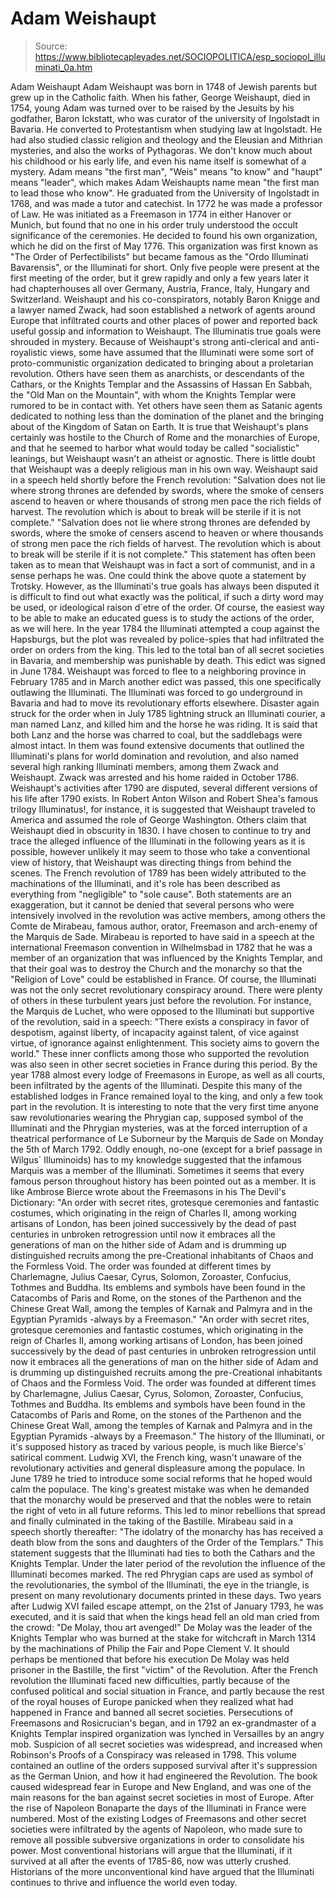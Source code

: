 # Adam Weishaupt

> Source: https://www.bibliotecapleyades.net/SOCIOPOLITICA/esp_sociopol_illuminati_0a.htm

Adam Weishaupt
Adam Weishaupt was born in 1748 of Jewish parents but grew up in the Catholic faith. When his father, George Weishaupt, died in 1754, young Adam was turned over to be raised by the Jesuits by his godfather, Baron Ickstatt, who was curator of the university of Ingolstadt in Bavaria.
He converted to Protestantism when studying law at Ingolstadt.
He had also studied classic religion and theology and the Eleusian and Mithrian mysteries, and also the works of Pythagoras. We don't know much about his childhood or his early life, and even his name itself is somewhat of a mystery.
Adam means "the first man", "Weis" means "to know" and "haupt" means "leader", which makes Adam Weishaupts name mean "the first man to lead those who know". He graduated from the University of Ingolstadt in 1768, and was made a tutor and catechist. In 1772 he was made a professor of Law.
He was initiated as a Freemason in 1774 in either Hanover or Munich, but found that no one in his order truly understood the occult significance of the ceremonies. He decided to found his own organization, which he did on the first of May 1776.
This organization was first known as "The Order of Perfectibilists" but became famous as the "Ordo Illuminati Bavarensis", or the Illuminati for short.
Only five people were present at the first meeting of the order, but it grew rapidly and only a few years later it had chapterhouses all over Germany, Austria, France, Italy, Hungary and Switzerland.
Weishaupt and his co-conspirators, notably Baron Knigge and a lawyer named Zwack, had soon established a network of agents around Europe that infiltrated courts and other places of power and reported back useful gossip and information to Weishaupt.
The Illuminatis true goals were shrouded in mystery. Because of Weishaupt's strong anti-clerical and anti-royalistic views, some have assumed that the Illuminati were some sort of proto-communistic organization dedicated to bringing about a proletarian revolution.
Others have seen them as anarchists, or descendants of the Cathars, or the Knights Templar and the Assassins of Hassan En Sabbah, the "Old Man on the Mountain", with whom the Knights Templar were rumored to be in contact with.
Yet others have seen them as Satanic agents dedicated to nothing less than the domination of the planet and the bringing about of the Kingdom of Satan on Earth.
It is true that Weishaupt's plans certainly was hostile to the Church of Rome and the monarchies of Europe, and that he seemed to harbor what would today be called "socialistic" leanings, but Weishaupt wasn't an atheist or agnostic. There is little doubt that Weishaupt was a deeply religious man in his own way.
Weishaupt said in a speech held shortly before the French revolution:
"Salvation does not lie where strong thrones are defended by swords, where the smoke of censers ascend to heaven or where thousands of strong men pace the rich fields of harvest. The revolution which is about to break will be sterile if it is not complete."
"Salvation does not lie where strong thrones are defended by swords, where the smoke of censers ascend to heaven or where thousands of strong men pace the rich fields of harvest.
The revolution which is about to break will be sterile if it is not complete."
This statement has often been taken as to mean that Weishaupt was in fact a sort of communist, and in a sense perhaps he was. One could think the above quote a statement by Trotsky.
However, as the Illuminati's true goals has always been disputed it is difficult to find out what exactly was the political, if such a dirty word may be used, or ideological raison d´etre of the order.
Of course, the easiest way to be able to make an educated guess is to study the actions of the order, as we will here. In the year 1784 the Illuminati attempted a coup against the Hapsburgs, but the plot was revealed by police-spies that had infiltrated the order on orders from the king.
This led to the total ban of all secret societies in Bavaria, and membership was punishable by death. This edict was signed in June 1784. Weishaupt was forced to flee to a neighboring province in February 1785 and in March another edict was passed, this one specifically outlawing the Illuminati.
The Illuminati was forced to go underground in Bavaria and had to move its revolutionary efforts elsewhere.
Disaster again struck for the order when in July 1785 lightning struck an Illuminati courier, a man named Lanz, and killed him and the horse he was riding. It is said that both Lanz and the horse was charred to coal, but the saddlebags were almost intact.
In them was found extensive documents that outlined the Illuminati's plans for world domination and revolution, and also named several high ranking Illuminati members, among them Zwack and Weishaupt.
Zwack was arrested and his home raided in October 1786. Weishaupt's activities after 1790 are disputed, several different versions of his life after 1790 exists. In Robert Anton Wilson and Robert Shea's famous trilogy Illuminatus!, for instance, it is suggested that Weishaupt traveled to America and assumed the role of George Washington.
Others claim that Weishaupt died in obscurity in 1830. I have chosen to continue to try and trace the alleged influence of the Illuminati in the following years as it is possible, however unlikely it may seem to those who take a conventional view of history, that Weishaupt was directing things from behind the scenes.
The French revolution of 1789 has been widely attributed to the machinations of the Illuminati, and it's role has been described as everything from "negligible" to "sole cause".
Both statements are an exaggeration, but it cannot be denied that several persons who were intensively involved in the revolution was active members, among others the Comte de Mirabeau, famous author, orator, Freemason and arch-enemy of the Marquis de Sade.
Mirabeau is reported to have said in a speech at the international Freemason convention in Wilhelmsbad in 1782 that he was a member of an organization that was influenced by the Knights Templar, and that their goal was to destroy the Church and the monarchy so that the "Religion of Love" could be established in France.
Of course, the Illuminati was not the only secret revolutionary conspiracy around. There were plenty of others in these turbulent years just before the revolution.
For instance, the Marquis de Luchet, who were opposed to the Illuminati but supportive of the revolution, said in a speech:
"There exists a conspiracy in favor of despotism, against liberty, of incapacity against talent, of vice against virtue, of ignorance against enlightenment. This society aims to govern the world."
These inner conflicts among those who supported the revolution was also seen in other secret societies in France during this period.
By the year 1788 almost every lodge of Freemasons in Europe, as well as all courts, been infiltrated by the agents of the Illuminati.
Despite this many of the established lodges in France remained loyal to the king, and only a few took part in the revolution. It is interesting to note that the very first time anyone saw revolutionaries wearing the Phrygian cap, supposed symbol of the Illuminati and the Phrygian mysteries, was at the forced interruption of a theatrical performance of Le Suborneur by the Marquis de Sade on Monday the 5th of March 1792.
Oddly enough, no-one (except for a brief passage in Wilgus´ Illuminoids) has to my knowledge suggested that the infamous Marquis was a member of the Illuminati. Sometimes it seems that every famous person throughout history has been pointed out as a member.
It is like Ambrose Bierce wrote about the Freemasons in his The Devil's Dictionary:
"An order with secret rites, grotesque ceremonies and fantastic costumes, which originating in the reign of Charles II, among working artisans of London, has been joined successively by the dead of past centuries in unbroken retrogression until now it embraces all the generations of man on the hither side of Adam and is drumming up distinguished recruits among the pre-Creational inhabitants of Chaos and the Formless Void. The order was founded at different times by Charlemagne, Julius Caesar, Cyrus, Solomon, Zoroaster, Confucius, Tothmes and Buddha. Its emblems and symbols have been found in the Catacombs of Paris and Rome, on the stones of the Parthenon and the Chinese Great Wall, among the temples of Karnak and Palmyra and in the Egyptian Pyramids -always by a Freemason."
"An order with secret rites, grotesque ceremonies and fantastic costumes, which originating in the reign of Charles II, among working artisans of London, has been joined successively by the dead of past centuries in unbroken retrogression until now it embraces all the generations of man on the hither side of Adam and is drumming up distinguished recruits among the pre-Creational inhabitants of Chaos and the Formless Void.
The order was founded at different times by Charlemagne, Julius Caesar, Cyrus, Solomon, Zoroaster, Confucius, Tothmes and Buddha. Its emblems and symbols have been found in the Catacombs of Paris and Rome, on the stones of the Parthenon and the Chinese Great Wall, among the temples of Karnak and Palmyra and in the Egyptian Pyramids -always by a Freemason."
The history of the Illuminati, or it's supposed history as traced by various people, is much like Bierce's´ satirical comment.
Ludwig XVI, the French king, wasn't unaware of the revolutionary activities and general displeasure among the populace. In June 1789 he tried to introduce some social reforms that he hoped would calm the populace.
The king's greatest mistake was when he demanded that the monarchy would be preserved and that the nobles were to retain the right of veto in all future reforms. This led to minor rebellions that spread and finally culminated in the taking of the Bastille.
Mirabeau said in a speech shortly thereafter:
"The idolatry of the monarchy has has received a death blow from the sons and daughters of the Order of the Templars."
This statement suggests that the Illuminati had ties to both the Cathars and the Knights Templar.
Under the later period of the revolution the influence of the Illuminati becomes marked. The red Phrygian caps are used as symbol of the revolutionaries, the symbol of the Illuminati, the eye in the triangle, is present on many revolutionary documents printed in these days.
Two years after Ludwig XVI failed escape attempt, on the 21st of January 1793, he was executed, and it is said that when the kings head fell an old man cried from the crowd:
"De Molay, thou art avenged!"
De Molay was the leader of the Knights Templar who was burned at the stake for witchcraft in March 1314 by the machinations of Philip the Fair and Pope Clement V.
It should perhaps be mentioned that before his execution De Molay was held prisoner in the Bastille, the first "victim" of the Revolution. After the French revolution the Illuminati faced new difficulties, partly because of the confused political and social situation in France, and partly because the rest of the royal houses of Europe panicked when they realized what had happened in France and banned all secret societies.
Persecutions of Freemasons and Rosicrucian's began, and in 1792 an ex-grandmaster of a Knights Templar inspired organization was lynched in Versailles by an angry mob.
Suspicion of all secret societies was widespread, and increased when Robinson's Proofs of a Conspiracy was released in 1798. This volume contained an outline of the orders supposed survival after it's suppression as the German Union, and how it had engineered the Revolution.
The book caused widespread fear in Europe and New England, and was one of the main reasons for the ban against secret societies in most of Europe.
After the rise of Napoleon Bonaparte the days of the Illuminati in France were numbered. Most of the existing Lodges of Freemasons and other secret societies were infiltrated by the agents of Napoleon, who made sure to remove all possible subversive organizations in order to consolidate his power.
Most conventional historians will argue that the Illuminati, if it survived at all after the events of 1785-86, now was utterly crushed.
Historians of the more unconventional kind have argued that the Illuminati continues to thrive and influence the world even today.
